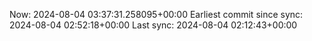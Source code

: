 Now: 2024-08-04 03:37:31.258095+00:00 Earliest commit since sync: 2024-08-04 02:52:18+00:00 Last sync: 2024-08-04 02:12:43+00:00
